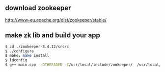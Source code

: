 ## download zookeeper
http://www-eu.apache.org/dist/zookeeper/stable/

## make zk lib and build your app
```bash
$ cd ./zookeeper-3.4.12/src/c
$ ./configure
$ make; make install
$ ldconfig
$ g++ main.cpp  -DTHREADED -I/usr/local/include/zookeeper/  /usr/local/lib/libzookeeper_mt.so  -o a.out
```




